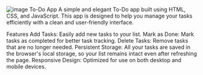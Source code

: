 ![image](https://github.com/user-attachments/assets/98c674af-27d3-4105-a647-3089be8eeef9)
To-Do App
A simple and elegant To-Do app built using HTML, CSS, and JavaScript. This app is designed to help you manage your tasks efficiently with a clean and user-friendly interface.

Features
Add Tasks: Easily add new tasks to your list.
Mark as Done: Mark tasks as completed for better task tracking.
Delete Tasks: Remove tasks that are no longer needed.
Persistent Storage: All your tasks are saved in the browser's local storage, so your list remains intact even after refreshing the page.
Responsive Design: Optimized for use on both desktop and mobile devices.
